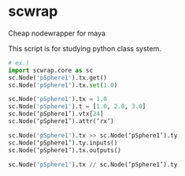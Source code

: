 # scwrap
Cheap nodewrapper for maya

This script is for studying python class system.
```python
# ex.)
import scwrap.core as sc
sc.Node('pSphere1').tx.get()
sc.Node('pSphere1').tx.set(1.0)

sc.Node('pSphere1').tx = 1.0
sc.Node('pSphere1').t = [1.0, 2.0, 3.0]
sc.Node(‘pSphere1’).vtx[24]
sc.Node(‘pSphere1’).attr(‘rx’)

sc.Node('pSphere1').tx >> sc.Node(‘pSphere1’).ty
sc.Node(‘pSphere1’).ty.inputs()
sc.Node(‘pSphere1’).tx.outputs()

sc.Node('pSphere1').tx // sc.Node(‘pSphere1’).ty
```
